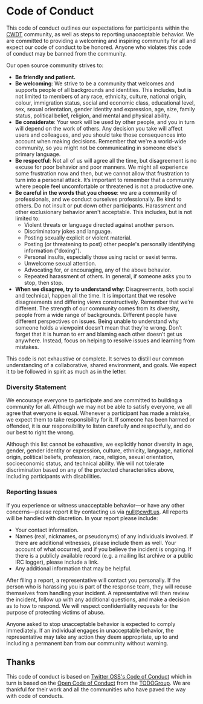 # Code of Conduct
This code of conduct outlines our expectations for participants within the [CWDT](https://cwdt.us)
community, as well as steps to reporting unacceptable behavior. We are committed to providing a
welcoming and inspiring community for all and expect our code of conduct to be honored. Anyone who
violates this code of conduct may be banned from the community.

Our open source community strives to:

* **Be friendly and patient.**
* **Be welcoming**: We strive to be a community that welcomes and supports people of all backgrounds
  and identities. This includes, but is not limited to members of any race, ethnicity, culture,
  national origin, colour, immigration status, social and economic class, educational level, sex,
  sexual orientation, gender identity and expression, age, size, family status, political belief,
  religion, and mental and physical ability.
* **Be considerate**: Your work will be used by other people, and you in turn will depend on the
  work of others. Any decision you take will affect users and colleagues, and you should take those
  consequences into account when making decisions. Remember that we're a world-wide community, so
  you might not be communicating in someone else's primary language.
* **Be respectful**:  Not all of us will agree all the time, but disagreement is no excuse for poor
  behavior and poor manners. We might all experience some frustration now and then, but we cannot
  allow that frustration to turn into a personal attack. It’s important to remember that a community
  where people feel uncomfortable or threatened is not a productive one.
* **Be careful in the words that you choose**: we are a community of professionals, and we conduct
  ourselves professionally. Be kind to others. Do not insult or put down other participants.
  Harassment and other exclusionary behavior aren't acceptable. This includes, but is not limited
  to:
  * Violent threats or language directed against another person.
  * Discriminatory jokes and language.
  * Posting sexually explicit or violent material.
  * Posting (or threatening to post) other people's personally identifying information ("doxing").
  * Personal insults, especially those using racist or sexist terms.
  * Unwelcome sexual attention.
  * Advocating for, or encouraging, any of the above behavior.
  * Repeated harassment of others. In general, if someone asks you to stop, then stop.
* **When we disagree, try to understand why**: Disagreements, both social and technical, happen all
  the time. It is important that we resolve disagreements and differing views constructively.
  Remember that we’re different. The strength of our community comes from its diversity, people from
  a wide range of backgrounds. Different people have different perspectives on issues. Being unable
  to understand why someone holds a viewpoint doesn’t mean that they’re wrong. Don’t forget that it
  is human to err and blaming each other doesn’t get us anywhere. Instead, focus on helping to
  resolve issues and learning from mistakes.

This code is not exhaustive or complete. It serves to distill our common understanding of a
collaborative, shared environment, and goals. We expect it to be followed in spirit as much as in
the letter.

### Diversity Statement

We encourage everyone to participate and are committed to building a community for all. Although we
may not be able to satisfy everyone, we all agree that everyone is equal. Whenever a participant has
made a mistake, we expect them to take responsibility for it. If someone has been harmed or
offended, it is our responsibility to listen carefully and respectfully, and do our best to right
the wrong.

Although this list cannot be exhaustive, we explicitly honor diversity in age, gender, gender
identity or expression, culture, ethnicity, language, national origin, political beliefs,
profession, race, religion, sexual orientation, socioeconomic status, and technical ability. We will
not tolerate discrimination based on any of the protected characteristics above, including
participants with disabilities.

### Reporting Issues

If you experience or witness unacceptable behavior—or have any other concerns—please report it by
contacting us via [null@cwdt.us](mailto:null@null@cwdt.us). All reports
will be handled with discretion. In your report please include:

- Your contact information.
- Names (real, nicknames, or pseudonyms) of any individuals involved. If there are additional
  witnesses, please include them as well. Your account of what occurred, and if you believe the
  incident is ongoing. If there is a publicly available record (e.g. a mailing list archive or a
  public IRC logger), please include a link.
- Any additional information that may be helpful.

After filing a report, a representative will contact you personally. If the person who is harassing
you is part of the response team, they will recuse themselves from handling your incident. A
representative will then review the incident, follow up with any additional questions, and make a
decision as to how to respond. We will respect confidentiality requests for the purpose of
protecting victims of abuse.

Anyone asked to stop unacceptable behavior is expected to comply immediately. If an individual
engages in unacceptable behavior, the representative may take any action they deem appropriate, up
to and including a permanent ban from our community without warning.

## Thanks
This code of conduct is based on
[Twitter OSS's Code of Conduct](https://github.com/twitter/.github/blob/main/code-of-conduct.md)
which in turn is based on the [Open Code of Conduct](https://github.com/todogroup/opencodeofconduct)
from the [TODOGroup](http://todogroup.org). We are thankful for their work and all the communities
who have paved the way with code of conducts.

